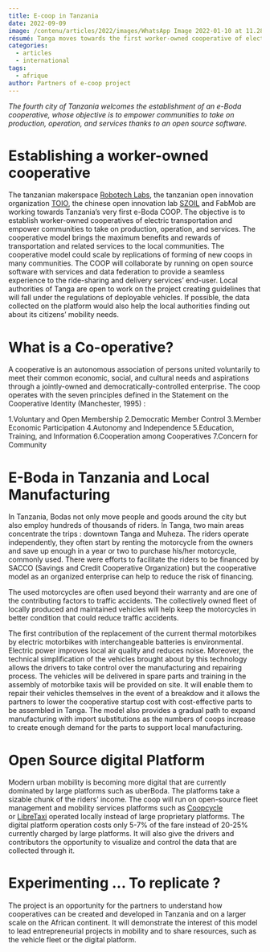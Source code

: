 ```yaml
---
title: E-coop in Tanzania
date: 2022-09-09
image: /contenu/articles/2022/images/WhatsApp Image 2022-01-10 at 11.28.12.jpeg
résumé: Tanga moves towards the first worker-owned cooperative of electric transportation in Tanzania !
categories: 
  - articles
  - international
tags: 
  - afrique
author: Partners of e-coop project 
---
```


*The fourth city of Tanzania welcomes the establishment of an e-Boda cooperative, whose objective is to empower communities to take on production, operation, and services thanks to an open source software.*

# Establishing a worker-owned cooperative

The tanzanian makerspace [Robotech Labs](https://robotech.co.tz/), the tanzanian open innovation organization [TOIO](https://toio.or.tz/about/), the chinese open innovation lab [SZOIL](https://www.szoil.org/) and FabMob are working towards Tanzania’s very first e-Boda COOP. The objective is to establish worker-owned cooperatives of electric transportation and empower communities to take on production, operation, and services. The cooperative model brings the maximum benefits and rewards of transportation and related services to the local communities. The cooperative model could scale by replications of forming of new coops in many communities. The COOP will collaborate by running on open source software with services and data federation to provide a seamless experience to the ride-sharing and delivery services’ end-user. Local authorities of Tanga are open to work on the project creating guidelines that will fall under the regulations of deployable vehicles. If possible, the data collected on the platform would also help the local authorities finding out about its citizens’ mobility needs. 

# What is a Co-operative?

A cooperative is an autonomous association of persons united voluntarily to meet their common economic, social, and cultural needs and aspirations through a jointly-owned and democratically-controlled enterprise. The coop operates with the seven principles defined in the Statement on the Cooperative Identity (Manchester, 1995) :  

 1.Voluntary and Open Membership
 2.Democratic Member Control
 3.Member Economic Participation
 4.Autonomy and Independence
 5.Education, Training, and Information
 6.Cooperation among Cooperatives
 7.Concern for Community

# E-Boda in Tanzania and Local Manufacturing

In Tanzania, Bodas not only move people and goods around the city but also employ hundreds of thousands of riders. In Tanga, two main areas concentrate the trips : downtown Tanga and Muheza. The riders operate independently, they often start by renting the motorcycle from the owners and save up enough in a year or two to purchase his/her motorcycle, commonly used. There were efforts to facilitate the riders to be financed by SACCO (Savings and Credit Cooperative Organization) but the cooperative model as an organized enterprise can help to reduce the risk of financing. 

The used motorcycles are often used beyond their warranty and are one of the contributing factors to traffic accidents. The collectively owned fleet of locally produced and maintained vehicles will help keep the motorcycles in better condition that could reduce traffic accidents. 

The first contribution of the replacement of the current thermal motorbikes by electric motorbikes with interchangeable batteries is environmental. Electric power improves local air quality and reduces noise. Moreover, the technical simplification of the vehicles brought about by this technology allows the drivers to take control over the manufacturing and repairing process. The vehicles will be delivered in spare parts and training in the assembly of motorbike taxis will be provided on site. It will enable them to repair their vehicles themselves in the event of a breakdow and it allows the partners to lower the cooperative startup cost with cost-effective parts to be assembled in Tanga. The model also provides a gradual path to expand manufacturing with import substitutions as the numbers of coops increase to create enough demand for the parts to support local manufacturing.

# Open Source digital Platform

Modern urban mobility is becoming more digital that are currently dominated by large platforms such as uberBoda. The platforms take a sizable chunk of the riders’ income. The coop will run on open-source fleet management and mobility services platforms such as [Coopcycle](https://coopcycle.org/en/) or [LibreTaxi](https://libretaxi.org/) operated locally instead of large proprietary platforms. The digital platform operation costs only 5-7% of the fare instead of 20-25% currently charged by large platforms. It will also give the drivers and contributors the opportunity to visualize and control the data that are collected through it. 

# Experimenting ... To replicate ?

The project is an opportunity for the partners to understand how cooperatives can be created and developed in Tanzania and on a larger scale on the African continent. It will demonstrate the interest of this model to lead entrepreneurial projects in mobility and to share resources, such as the vehicle fleet or the digital platform. 
